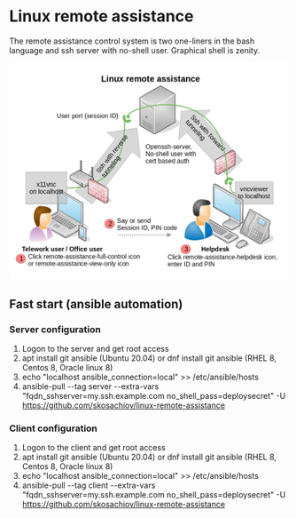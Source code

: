 # Linux remote assistance

The remote assistance control system is two one-liners in the bash language and ssh server with no-shell user. Graphical shell is zenity.

![Linux remote assistance](https://github.com/skosachiov/linux-remote-assistance/raw/main/remote-assistance-scheme.png)

## Fast start (ansible automation)

### Server configuration

1. Logon to the server and get root access
2. apt install git ansible (Ubuntu 20.04) or dnf install git ansible (RHEL 8, Centos 8, Oracle linux 8)
3. echo "localhost ansible_connection=local" >> /etc/ansible/hosts
4. ansible-pull --tag server --extra-vars "fqdn_sshserver=my.ssh.example.com no_shell_pass=deploysecret" -U https://github.com/skosachiov/linux-remote-assistance

### Client configuration

1. Logon to the client and get root access
2. apt install git ansible (Ubuntu 20.04) or dnf install git ansible (RHEL 8, Centos 8, Oracle linux 8)
3. echo "localhost ansible_connection=local" >> /etc/ansible/hosts
4. ansible-pull --tag client --extra-vars "fqdn_sshserver=my.ssh.example.com no_shell_pass=deploysecret" -U https://github.com/skosachiov/linux-remote-assistance



